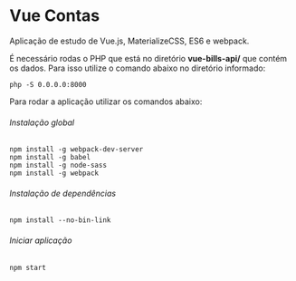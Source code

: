 # Vue Contas

Aplicação de estudo de Vue.js, MaterializeCSS, ES6 e webpack.

É necessário rodas o PHP que está no diretório **vue-bills-api/** que contém os dados. Para isso utilize o comando abaixo no diretório informado:

```
php -S 0.0.0.0:8000
```

Para rodar a aplicação utilizar os comandos abaixo:

###### Instalação global
```
npm install -g webpack-dev-server
npm install -g babel
npm install -g node-sass
npm install -g webpack
````

###### Instalação de dependências
```
npm install --no-bin-link
```

###### Iniciar aplicação
```
npm start
```